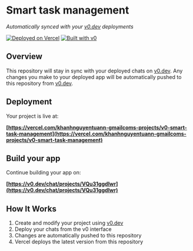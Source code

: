 # Smart task management

*Automatically synced with your [v0.dev](https://v0.dev) deployments*

[![Deployed on Vercel](https://img.shields.io/badge/Deployed%20on-Vercel-black?style=for-the-badge&logo=vercel)](https://vercel.com/khanhnguyentuann-gmailcoms-projects/v0-smart-task-management)
[![Built with v0](https://img.shields.io/badge/Built%20with-v0.dev-black?style=for-the-badge)](https://v0.dev/chat/projects/VQu31ggdIwr)

## Overview

This repository will stay in sync with your deployed chats on [v0.dev](https://v0.dev).
Any changes you make to your deployed app will be automatically pushed to this repository from [v0.dev](https://v0.dev).

## Deployment

Your project is live at:

**[https://vercel.com/khanhnguyentuann-gmailcoms-projects/v0-smart-task-management](https://vercel.com/khanhnguyentuann-gmailcoms-projects/v0-smart-task-management)**

## Build your app

Continue building your app on:

**[https://v0.dev/chat/projects/VQu31ggdIwr](https://v0.dev/chat/projects/VQu31ggdIwr)**

## How It Works

1. Create and modify your project using [v0.dev](https://v0.dev)
2. Deploy your chats from the v0 interface
3. Changes are automatically pushed to this repository
4. Vercel deploys the latest version from this repository
